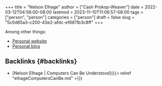 +++
title = "Nelson Elhage"
author = ["Cash Prokop-Weaver"]
date = 2022-03-12T04:56:00-08:00
lastmod = 2023-11-10T11:06:57-08:00
tags = ["person", "person"]
categories = ["person"]
draft = false
slug = "5c0d65a3-c200-43e2-afdc-ef6811b3c8ff"
+++

Among other things:

-   [Personal website](https://nelhage.com/)
-   [Personal blog](https://blog.nelhage.com/)


## Backlinks {#backlinks}

-   [Nelson Elhage | Computers Can Be Understood]({{< relref "elhageComputersCanBe.md" >}})

